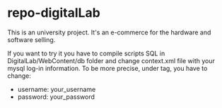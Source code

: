 # repo-digitalLab
This is an university project. It's an e-commerce for the hardware and software selling.

If you want to try it you have to compile scripts SQL in DigitalLab/WebContent/db folder and change context.xml file with your mysql log-in information.
To be more precise, under <Resource> tag, you have to change:
- username: your_username
- password: your_password
